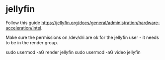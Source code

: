 # jellyfin

Follow this guide https://jellyfin.org/docs/general/administration/hardware-acceleration/intel.

Make sure the permissions on /dev/dri are ok for the jellyfin user - it needs to be in the render group.

sudo usermod -aG render jellyfin
sudo usermod -aG video jellyfin
